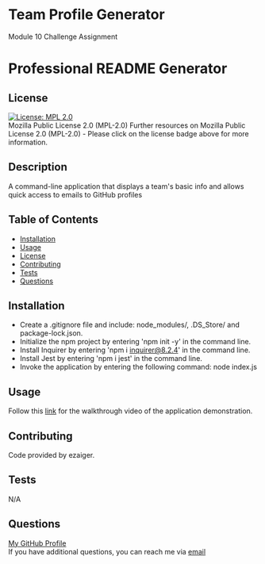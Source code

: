 # Team Profile Generator
Module 10 Challenge Assignment

# Professional README Generator

  ## License
  [![License: MPL 2.0](https://img.shields.io/badge/License-MPL_2.0-brightgreen.svg)](https://opensource.org/licenses/MPL-2.0)<br>
  Mozilla Public License 2.0 (MPL-2.0)
    Further resources on Mozilla Public License 2.0 (MPL-2.0) - Please click on the license badge above for more information.

  ## Description
  A command-line application that displays a team's basic info and allows quick access to emails to GitHub profiles

  ## Table of Contents
  - [Installation](#installation)
  - [Usage](#usage)
  - [License](#license)
  - [Contributing](#contributing)
  - [Tests](#tests)
  - [Questions](#questions)
  
  ## Installation
  - Create a .gitignore file and include: node_modules/, .DS_Store/ and package-lock.json. 
  - Initialize the npm project by entering 'npm init -y' in the command line. 
  - Install Inquirer by entering 'npm i inquirer@8.2.4' in the command line. 
  - Install Jest by entering 'npm i jest' in the command line.
  - Invoke the application by entering the following command: node index.js
  
  ## Usage
  Follow this <a href="https://drive.google.com/file/d/1dJdzApkTH27rovEM7u5KSaKagDlnhHYf/view?usp=sharing">link</a> for the walkthrough video of the application demonstration.
  
  ## Contributing
  Code provided by ezaiger.

  ## Tests
  N/A

  ## Questions
  <a href="https://github.com/ezaiger">My GitHub Profile</a><br>
  If you have additional questions, you can reach me via <a href="mailto:elisabeth.zaiger@gmail.com">email</a>
